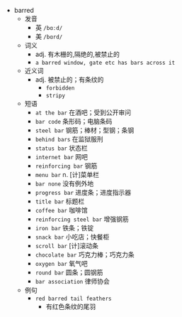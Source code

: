 - barred
  - 发音
    - 英 `/bɑːd/`
    - 美 `/bɑrd/`
  - 词义
    - adj. 有木栅的,隔绝的,被禁止的
    - `a barred window, gate etc has bars across it`
  - 近义词
    - adj. 被禁止的；有条纹的
      - `forbidden`
      - `stripy`
  - 短语
    - `at the bar` 在酒吧；受到公开审问 
    - `bar code` 条形码；电脑条码 
    - `steel bar` 钢筋；棒材；型钢；条钢 
    - `behind bars` 在监狱服刑 
    - `status bar` 状态栏 
    - `internet bar` 网吧 
    - `reinforcing bar` 钢筋 
    - `menu bar` n. [计]菜单栏 
    - `bar none` 没有例外地 
    - `progress bar` 进度条；进度指示器 
    - `title bar` 标题栏 
    - `coffee bar` 咖啡馆 
    - `reinforcing steel bar` 增强钢筋 
    - `iron bar` 铁条；铁锭 
    - `snack bar` 小吃店；快餐柜 
    - `scroll bar` [计]滚动条 
    - `chocolate bar` 巧克力棒；巧克力条 
    - `oxygen bar` 氧气吧 
    - `round bar` 圆条；圆钢筋 
    - `bar association` 律师协会 
  - 例句
    - `red barred tail feathers`
      - 有红色条纹的尾羽

